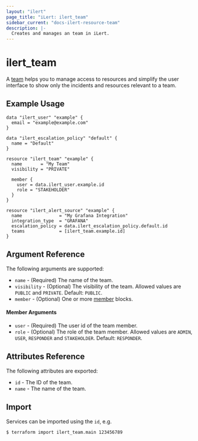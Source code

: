 ```yaml
---
layout: "ilert"
page_title: "iLert: ilert_team"
sidebar_current: "docs-ilert-resource-team"
description: |-
  Creates and manages an team in iLert.
---
```


# ilert_team

A [team](https://api.ilert.com/api-docs/#tag/Teams) helps you to manage access to resources and simplify the user interface to show only the incidents and resources relevant to a team.

## Example Usage

```hcl
data "ilert_user" "example" {
  email = "example@example.com"
}

data "ilert_escalation_policy" "default" {
  name = "Default"
}

resource "ilert_team" "example" {
  name       = "My Team"
  visibility = "PRIVATE"

  member {
    user = data.ilert_user.example.id
    role = "STAKEHOLDER"
  }
}

resource "ilert_alert_source" "example" {
  name              = "My Grafana Integration"
  integration_type  = "GRAFANA"
  escalation_policy = data.ilert_escalation_policy.default.id
  teams             = [ilert_team.example.id]
}

```

## Argument Reference

The following arguments are supported:

- `name` - (Required) The name of the team.
- `visibility` - (Optional) The visibility of the team. Allowed values are `PUBLIC` and `PRIVATE`. Default: `PUBLIC`.
- `member` - (Optional) One or more [member](#member-arguments) blocks.

#### Member Arguments

- `user` - (Required) The user id of the team member.
- `role` - (Optional) The role of the team member. Allowed values are `ADMIN`, `USER`, `RESPONDER` and `STAKEHOLDER`. Default: `RESPONDER`.

## Attributes Reference

The following attributes are exported:

- `id` - The ID of the team.
- `name` - The name of the team.

## Import

Services can be imported using the `id`, e.g.

```sh
$ terraform import ilert_team.main 123456789
```
